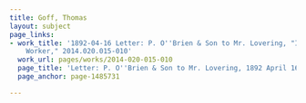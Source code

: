 ```yaml
---
title: Goff, Thomas
layout: subject
page_links:
- work_title: '1892-04-16 Letter: P. O''Brien & Son to Mr. Lovering, "Itinerant Cemetery
    Worker," 2014.020.015-010'
  work_url: pages/works/2014-020-015-010
  page_title: 'Letter: P. O''Brien & Son to Mr. Lovering, 1892 April 16'
  page_anchor: page-1485731

---
```

